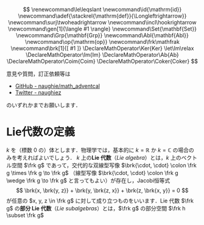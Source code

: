 <script type="text/x-mathjax-config">
  MathJax.Hub.Config({
    tex2jax: {
      inlineMath: [['$','$'], ['\\(','\\)']],
    },
    displayAlign: "left",
    displayIndent: "2em",
    TeX: {
      equationNumbers: {
        autoNumber: "AMS",
      },
      TagSide: "left",
      extensions: [
        "AMScd.js",
      ],
    },
    CommonHTML: {
      matchFontHeight: false,
      mtextFontInherit: true,
    },
  });
</script>
<script type="text/javascript" src="https://cdnjs.cloudflare.com/ajax/libs/mathjax/2.7.5/MathJax.js?config=TeX-AMS_CHTML&locale=ja"></script>
<style type="text/css">
.Thm {
  padding: 1em 1em;
  margin: 0 0 2em;
  color: #232323;
  background: #fff8e8;
  border-left: solid 10px #ffc06e;
}
.Thm p {
  padding: 0;
  margin: 0;
}
.ProofQED:before {
  float: right;
  content: "∎";
}
</style>
$$
\renewcommand\le\leqslant
\newcommand\id{\mathrm{id}}
\newcommand\adef{\stackrel{\mathrm{def}}{\Longleftrightarrow}}
\newcommand\surj\twoheadrightarrow
\newcommand\incl\hookrightarrow
\newcommand\gen[1]{\langle #1 \rangle}
\newcommand\Set{\mathbf{Set}}
\newcommand\Grp{\mathbf{Grp}}
\newcommand\Abl{\mathbf{Abl}}
\newcommand\op{\mathrm{op}}
\newcommand\frk\mathfrak
\newcommand\brk[1]{[ #1 ]}
\DeclareMathOperator\Ker{Ker}
\let\Im\relax
\DeclareMathOperator\Im{Im}
\DeclareMathOperator\Ab{Ab}
\DeclareMathOperator\Coim{Coim}
\DeclareMathOperator\Coker{Coker}
$$

意見や質問，訂正依頼等は

- [GitHub - naughie/math_adventcal](https://github.com/naughie/math_adventcal)
- [Twitter - naughiez](https://twitter.com/naughiez)

のいずれかまでお願いします．

# Lie代数の定義

$k$ を（標数 $0$ の）体とします．物理学では，基本的に $k = \mathbb{R}$ か $k = \mathbb{C}$ の場合のみを考えればよいでしょう．
$k$ 上の**Lie 代数**（*Lie algebra*）とは，$k$ 上のベクトル空間 $\frk g$ であって，交代的な双線型写像 $\brk{\cdot, \cdot} \colon \frk g \times \frk g \to \frk g$ （線型写像 $\brk{\cdot, \cdot} \colon \frk g \wedge \frk g \to \frk g$ と言ってもよい）が存在し，Jacobi恒等式
$$
\brk{x, \brk{y, z}} + \brk{y, \brk{z, x}} + \brk{z, \brk{x, y}} = 0
$$
が任意の $x, y, z \in \frk g$ に対して成り立つものをいいます．Lie 代数 $\frk g$ の**部分 Lie 代数**（*Lie subalgebras*）とは，$\frk g$ の部分空間 $\frk h \subset \frk g$
